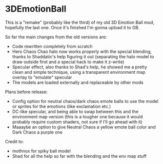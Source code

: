 # 3DEmotionBall

This is a "remake" (probably like the third) of my old 3D Emotion Ball mod, hopefully the last one.
Once it's finished I'm gonna upload it to GB.

So far the main changes from the old versions are:
- Code rewritten completely from scratch
- Hero Chaos Chao halo now works properly with the special blending,
thanks to Shaddatic's help figuring it out (separating the halo model to draw outside first and a special hack
to make it z-write)
- Specular effect, also thanks to Shad's help, he showed me a pretty clean and simple technique,
using a transparent environment map overlay to "emulate" specular
- The models are loaded externally and replaceable by other mods

Plans before release:
- Config option for neutral chaos/dark chaos emote balls to use the model or sprites for the emotions (like exclamation etc.)
- DC-like specular, and being able to swap between this and the environment map version
(this is a tougher one because it would probably require custom shaders, not sure if I'll go ahead with it)
- Maaaybe an option to give Neutral Chaos a yellow emote ball color and Dark Chaos a purple one

Credit to:
- mothnox for spiky ball model
- Shad for all the help so far with the blending and the env map stuff